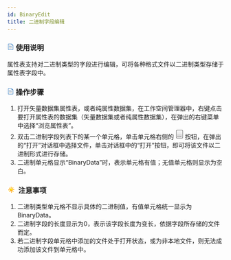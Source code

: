 ```yaml
---
id: BinaryEdit
title: 二进制字段编辑
---
```

### ![](../../img/read.gif) 使用说明

属性表支持对二进制类型的字段进行编辑，可将各种格式文件以二进制类型存储于属性表字段中。

### ![](../../img/read.gif) 操作步骤

  1. 打开矢量数据集属性表，或者纯属性数据集，在工作空间管理器中，右键点击要打开属性表的数据集（矢量数据集或者纯属性数据集），在弹出的右键菜单中选择“浏览属性表”。
  2. 双击二进制字段列表下的某一个单元格，单击单元格右侧的 ![](../../img/Select.png) 按钮，在弹出的“打开”对话框中选择文件，单击对话框中的“打开”按钮，即可将该文件以二进制形式进行存储。
  3. 二进制单元格显示“BinaryData”时，表示单元格有值；无值单元格则显示为空白。

### ![](../../img/note.png) 注意事项

  1. 二进制类型单元格不显示具体的二进制值，有值单元格统一显示为 BinaryData。
  2. 二进制字段的长度显示为0，表示该字段长度为变长，依据字段所存储的文件而定。
  3. 若二进制字段单元格中添加的文件处于打开状态，或为非本地文件，则无法成功添加该文件到单元格中。

  




